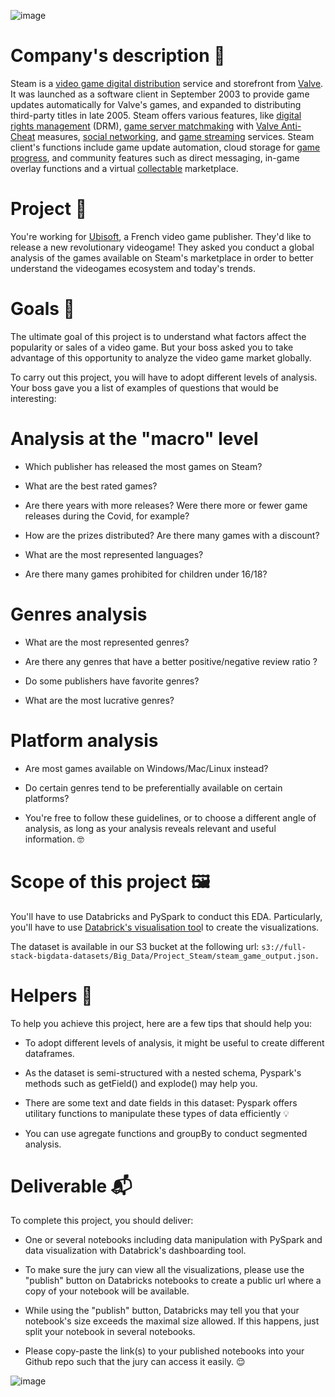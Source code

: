 ![image](https://github.com/greg97232/Steam-s-videogames-platform/assets/38788237/6d67902c-3670-401a-ad1b-60165c6088e7)


# Company's description 📇
Steam is a [video game digital distribution](https://en.wikipedia.org/wiki/Digital_distribution_of_video_games) service and storefront from [Valve](https://en.wikipedia.org/wiki/Valve_Corporation). It was launched as a software client in September 2003 to provide game updates automatically for Valve's games, and expanded to distributing third-party titles in late 2005. Steam offers various features, like [digital rights management](https://en.wikipedia.org/wiki/Digital_rights_management) (DRM), [game server matchmaking](https://en.wikipedia.org/wiki/Matchmaking_(video_games)) with [Valve Anti-Cheat](https://en.wikipedia.org/wiki/Valve_Anti-Cheat) measures, [social networking](https://en.wikipedia.org/wiki/Social_networking_service), and [game streaming](https://en.wikipedia.org/wiki/Video_game_live_streaming) services. Steam client's functions include game update automation, cloud storage for [game progress](https://en.wikipedia.org/wiki/Saved_game), and community features such as direct messaging, in-game overlay functions and a virtual [collectable](https://en.wikipedia.org/wiki/Collectable) marketplace.
  
# Project 🚧
You're working for [Ubisoft](https://app.jedha.co/course/project-steam-ft/www.ubisoft.com), a French video game publisher. They'd like to release a new revolutionary videogame! They asked you conduct a global analysis of the games available on Steam's marketplace in order to better understand the videogames ecosystem and today's trends.

# Goals 🎯
The ultimate goal of this project is to understand what factors affect the popularity or sales of a video game. But your boss asked you to take advantage of this opportunity to analyze the video game market globally.

To carry out this project, you will have to adopt different levels of analysis. Your boss gave you a list of examples of questions that would be interesting:

# Analysis at the "macro" level
- Which publisher has released the most games on Steam?

- What are the best rated games?

- Are there years with more releases? Were there more or fewer game releases during the Covid, for example?

- How are the prizes distributed? Are there many games with a discount?

- What are the most represented languages?

- Are there many games prohibited for children under 16/18?

# Genres analysis
- What are the most represented genres?

- Are there any genres that have a better positive/negative review ratio ? 
- Do some publishers have favorite genres?

- What are the most lucrative genres?

# Platform analysis
- Are most games available on Windows/Mac/Linux instead?

- Do certain genres tend to be preferentially available on certain platforms?

- You're free to follow these guidelines, or to choose a different angle of analysis, as long as your analysis reveals relevant and useful information. 🤓
  
# Scope of this project 🖼️
You'll have to use Databricks and PySpark to conduct this EDA. Particularly, you'll have to use [Databrick's visualisation too](https://docs.databricks.com/visualizations/index.html)l to create the visualizations.

The dataset is available in our S3 bucket at the following url: `s3://full-stack-bigdata-datasets/Big_Data/Project_Steam/steam_game_output.json.`

# Helpers 🦮
To help you achieve this project, here are a few tips that should help you:

- To adopt different levels of analysis, it might be useful to create different dataframes.

- As the dataset is semi-structured with a nested schema, Pyspark's methods such as getField() and explode() may help you.

- There are some text and date fields in this dataset: Pyspark offers utilitary functions to manipulate these types of data efficiently 💡

- You can use agregate functions and groupBy to conduct segmented analysis.

# Deliverable 📬
To complete this project, you should deliver:

- One or several notebooks including data manipulation with PySpark and data visualization with Databrick's dashboarding tool.

- To make sure the jury can view all the visualizations, please use the "publish" button on Databricks notebooks to create a public url where a copy of your notebook will be available.

- While using the "publish" button, Databricks may tell you that your notebook's size exceeds the maximal size allowed. If this happens, just split your notebook in several notebooks.

- Please copy-paste the link(s) to your published notebooks into your Github repo such that the jury can access it easily. 😌

![image](https://github.com/greg97232/Steam-s-videogames-platform/assets/38788237/695443b6-17f3-4148-9eee-bcc0baeabc92)

